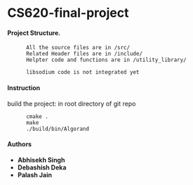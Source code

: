 # CS620-final-project

#### Project Structure.

          All the source files are in /src/
          Related Header files are in /include/
          Helpter code and functions are in /utility_library/
          
          libsodium code is not integrated yet

#### Instruction
build the project: in root directory of git repo

          cmake .
          make
          ./build/bin/Algorand
          
#### Authors

* **Abhisekh Singh** 
* **Debashish Deka** 
* **Palash Jain** 

